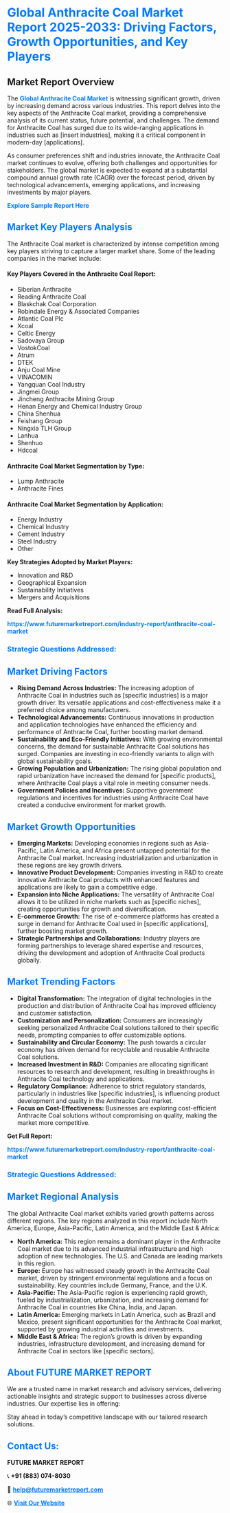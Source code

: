 <h1 style="color: #007BFF;">Global Anthracite Coal Market Report 2025-2033: Driving Factors, Growth Opportunities, and Key Players</h1>

<section id="overview">
<h2>Market Report Overview</h2>
<p>The <a href="https://www.futuremarketreport.com/industry-report/anthracite-coal-market" style="color: #007BFF; text-decoration: none;"><strong>Global Anthracite Coal Market</strong></a> is witnessing significant growth, driven by increasing demand across various industries. This report delves into the key aspects of the Anthracite Coal market, providing a comprehensive analysis of its current status, future potential, and challenges. The demand for Anthracite Coal has surged due to its wide-ranging applications in industries such as [insert industries], making it a critical component in modern-day [applications].</p>
<p>As consumer preferences shift and industries innovate, the Anthracite Coal market continues to evolve, offering both challenges and opportunities for stakeholders. The global market is expected to expand at a substantial compound annual growth rate (CAGR) over the forecast period, driven by technological advancements, emerging applications, and increasing investments by major players.</p>
</section>

<section id="overview">
<p><a href="https://www.futuremarketreport.com/request-sample/reportId=55115" style="color: #007BFF; text-decoration: none;"><strong>Explore Sample Report Here</strong></a></p>
</section>

<section id="key-players">
<h2 style="color: #007BFF;">Market Key Players Analysis</h2>
<p>The Anthracite Coal market is characterized by intense competition among key players striving to capture a larger market share. Some of the leading companies in the market include:</p>
<h4>Key Players Covered in the Anthracite Coal Report:</h4>
<ul><li>Siberian Anthracite</li><li>Reading Anthracite Coal</li><li>Blaskchak Coal Corporation</li><li>Robindale Energy &amp; Associated Companies</li><li>Atlantic Coal Plc</li><li>Xcoal</li><li>Celtic Energy</li><li>Sadovaya Group</li><li>VostokCoal</li><li>Atrum</li><li>DTEK</li><li>Anju Coal Mine</li><li>VINACOMIN</li><li>Yangquan Coal Industry</li><li>Jingmei Group</li><li>Jincheng Anthracite Mining Group</li><li>Henan Energy and Chemical Industry Group</li><li>China Shenhua</li><li>Feishang Group</li><li>Ningxia TLH Group</li><li>Lanhua</li><li>Shenhuo</li><li>Hdcoal</li></ul>
<h4>Anthracite Coal Market Segmentation by Type:</h4>
<ul><li>Lump Anthracite</li><li>Anthracite Fines</li></ul>

<h4>Anthracite Coal Market Segmentation by Application:</h4>
<ul><li>Energy Industry</li><li>Chemical Industry</li><li>Cement Industry</li><li>Steel Industry</li><li>Other</li></ul>
<p><strong>Key Strategies Adopted by Market Players:</strong></p>
<ul>
<li>Innovation and R&D</li>
<li>Geographical Expansion</li>
<li>Sustainability Initiatives</li>
<li>Mergers and Acquisitions</li>
</ul>
</section>

<section>
<p><strong>Read Full Analysis: </strong></p><a href="https://www.futuremarketreport.com/industry-report/anthracite-coal-market" style="color: #007BFF; text-decoration: none;"><strong>https://www.futuremarketreport.com/industry-report/anthracite-coal-market</strong></a>
<h3 style="color: #007BFF;">Strategic Questions Addressed:</h3>
</section>

<section id="driving-factors">
<h2 style="color: #007BFF;">Market Driving Factors</h2>
<ul>
<li><strong>Rising Demand Across Industries:</strong> The increasing adoption of Anthracite Coal in industries such as [specific industries] is a major growth driver. Its versatile applications and cost-effectiveness make it a preferred choice among manufacturers.</li>
<li><strong>Technological Advancements:</strong> Continuous innovations in production and application technologies have enhanced the efficiency and performance of Anthracite Coal, further boosting market demand.</li>
<li><strong>Sustainability and Eco-Friendly Initiatives:</strong> With growing environmental concerns, the demand for sustainable Anthracite Coal solutions has surged. Companies are investing in eco-friendly variants to align with global sustainability goals.</li>
<li><strong>Growing Population and Urbanization:</strong> The rising global population and rapid urbanization have increased the demand for [specific products], where Anthracite Coal plays a vital role in meeting consumer needs.</li>
<li><strong>Government Policies and Incentives:</strong> Supportive government regulations and incentives for industries using Anthracite Coal have created a conducive environment for market growth.</li>
</ul>
</section>

<section id="growth-opportunities">
<h2 style="color: #007BFF;">Market Growth Opportunities</h2>
<ul>
<li><strong>Emerging Markets:</strong> Developing economies in regions such as Asia-Pacific, Latin America, and Africa present untapped potential for the Anthracite Coal market. Increasing industrialization and urbanization in these regions are key growth drivers.</li>
<li><strong>Innovative Product Development:</strong> Companies investing in R&D to create innovative Anthracite Coal products with enhanced features and applications are likely to gain a competitive edge.</li>
<li><strong>Expansion into Niche Applications:</strong> The versatility of Anthracite Coal allows it to be utilized in niche markets such as [specific niches], creating opportunities for growth and diversification.</li>
<li><strong>E-commerce Growth:</strong> The rise of e-commerce platforms has created a surge in demand for Anthracite Coal used in [specific applications], further boosting market growth.</li>
<li><strong>Strategic Partnerships and Collaborations:</strong> Industry players are forming partnerships to leverage shared expertise and resources, driving the development and adoption of Anthracite Coal products globally.</li>
</ul>
</section>

<section id="trending-factors">
<h2 style="color: #007BFF;">Market Trending Factors</h2>
<ul>
<li><strong>Digital Transformation:</strong> The integration of digital technologies in the production and distribution of Anthracite Coal has improved efficiency and customer satisfaction.</li>
<li><strong>Customization and Personalization:</strong> Consumers are increasingly seeking personalized Anthracite Coal solutions tailored to their specific needs, prompting companies to offer customizable options.</li>
<li><strong>Sustainability and Circular Economy:</strong> The push towards a circular economy has driven demand for recyclable and reusable Anthracite Coal solutions.</li>
<li><strong>Increased Investment in R&D:</strong> Companies are allocating significant resources to research and development, resulting in breakthroughs in Anthracite Coal technology and applications.</li>
<li><strong>Regulatory Compliance:</strong> Adherence to strict regulatory standards, particularly in industries like [specific industries], is influencing product development and quality in the Anthracite Coal market.</li>
<li><strong>Focus on Cost-Effectiveness:</strong> Businesses are exploring cost-efficient Anthracite Coal solutions without compromising on quality, making the market more competitive.</li>
</ul>
</section>

<section>
<p><strong>Get Full Report: </strong></p><a href="https://www.futuremarketreport.com/industry-report/anthracite-coal-market" style="color: #007BFF; text-decoration: none;"><strong>https://www.futuremarketreport.com/industry-report/anthracite-coal-market</strong></a>
<h3 style="color: #007BFF;">Strategic Questions Addressed:</h3>
</section>


<section id="regional-analysis">
<h2 style="color: #007BFF;">Market Regional Analysis</h2>
<p>The global Anthracite Coal market exhibits varied growth patterns across different regions. The key regions analyzed in this report include North America, Europe, Asia-Pacific, Latin America, and the Middle East & Africa:</p>
<ul>
<li><strong>North America:</strong> This region remains a dominant player in the Anthracite Coal market due to its advanced industrial infrastructure and high adoption of new technologies. The U.S. and Canada are leading markets in this region.</li>
<li><strong>Europe:</strong> Europe has witnessed steady growth in the Anthracite Coal market, driven by stringent environmental regulations and a focus on sustainability. Key countries include Germany, France, and the U.K.</li>
<li><strong>Asia-Pacific:</strong> The Asia-Pacific region is experiencing rapid growth, fueled by industrialization, urbanization, and increasing demand for Anthracite Coal in countries like China, India, and Japan.</li>
<li><strong>Latin America:</strong> Emerging markets in Latin America, such as Brazil and Mexico, present significant opportunities for the Anthracite Coal market, supported by growing industrial activities and investments.</li>
<li><strong>Middle East & Africa:</strong> The region’s growth is driven by expanding industries, infrastructure development, and increasing demand for Anthracite Coal in sectors like [specific sectors].</li>
</ul>
</section>

<footer>
<h2 style="color: #007BFF;">About FUTURE MARKET REPORT</h2>
<p>We are a trusted name in market research and advisory services, delivering actionable insights and strategic support to businesses across diverse industries. Our expertise lies in offering:</p>

<p>Stay ahead in today’s competitive landscape with our tailored research solutions.</p>

<h2 style="color: #007BFF;">Contact Us:</h2>
<p><strong>FUTURE MARKET REPORT</strong></p>
<p>📞 <strong>+91 (883) 074-8030</strong></p>
<p>📧 <strong><a href="mailto:help@futuremarketreport.com" style="color: #007BFF;">help@futuremarketreport.com</a></strong></p>
<p>🌐 <strong><a href="https://www.futuremarketreport.com/" style="color: #007BFF;">Visit Our Website</a></strong></p>
</footer>